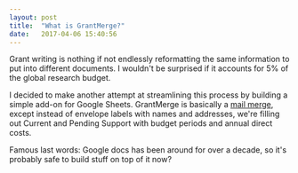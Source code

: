 ```yaml
---
layout: post
title:  "What is GrantMerge?"
date:   2017-04-06 15:40:56
---
```


Grant writing is nothing if not endlessly reformatting the same information to put into different documents. I wouldn't be surprised if it accounts for 5% of the global research budget.

I decided to make another attempt at streamlining this process by building a simple add-on for Google Sheets. GrantMerge is basically a [mail merge](https://en.wikipedia.org/wiki/Mail_merge), except instead of envelope labels with names and addresses, we're filling out Current and Pending Support with budget periods and annual direct costs.

Famous last words: Google docs has been around for over a decade, so it's probably safe to build stuff on top of it now?

